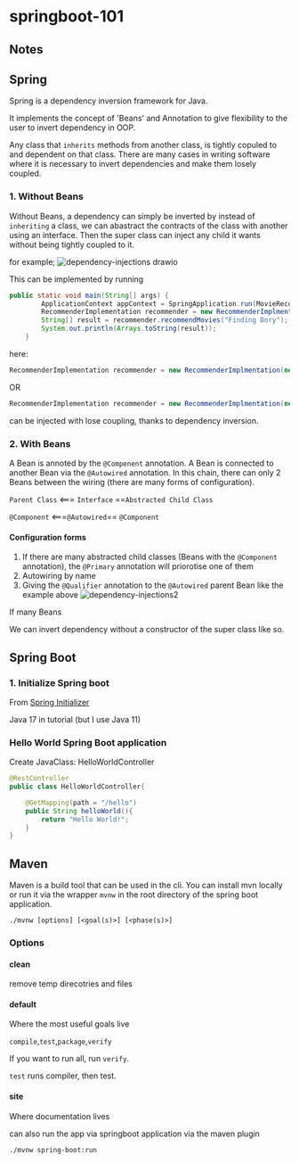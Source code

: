 # springboot-101

## Notes


## Spring

Spring is a dependency inversion framework for Java.

It implements the concept of 'Beans' and Annotation to give flexibility to the user to invert dependency in OOP.

Any class that ```inherits``` methods from another class, is tightly copuled to and dependent on that class. There are many cases in writing software where it is necessary to invert dependencies and make them losely coupled.

### 1. Without Beans

Without Beans, a dependency can simply be inverted by instead of ```inheriting``` a class, we can abastract the contracts of the class with another using an interface. Then the super class can inject any child it wants without being tightly coupled to it.

for example;
![dependency-injections drawio](https://github.com/shenuka-jayasinghe/springboot-101/assets/137282472/8566600f-1898-4f58-b861-624540b73503)

This can be implemented by running 
```java
public static void main(String[] args) {
		ApplicationContext appContext = SpringApplication.run(MovieRecommenderSystemApplication.class, args);
		RecommenderImplementation recommender = new RecommenderImplmentation(new CollaborativeFilter);
		String[] result = recommender.recommendMovies("Finding Dory");
		System.out.println(Arrays.toString(result));
	}
```

here:
```java
RecommenderImplementation recommender = new RecommenderImplmentation(new CollaborativeFilter);
```
OR
```java
RecommenderImplementation recommender = new RecommenderImplmentation(new ContentBasedFilter);
```
can be injected with lose coupling, thanks to dependency inversion.

### 2. With Beans

A Bean is annoted by the ```@Compenent``` annotation. A Bean is connected to another Bean via the ```@Autowired``` annotation. In this chain, there can only 2 Beans between the wiring (there are many forms of configuration).

```Parent Class``` <=== ```Interface``` ==```Abstracted Child Class```

```@Component``` <===```@Autowired```== ```@Component```



#### Configuration forms
1. If there are many abstracted child classes (Beans with the ```@Component``` annotation), the ```@Primary``` annotation will priorotise one of them
2. Autowiring by name
3. Giving the ```@Qualifier``` annotation to the ```@Autowired``` parent Bean like the example above
![dependency-injections2](https://github.com/shenuka-jayasinghe/springboot-101/assets/137282472/24a3dafb-7330-4dd1-ad1f-581b4be32c92)

If many Beans 



We can invert dependency without a constructor of the super class like so.

## Spring Boot



### 1. Initialize Spring boot

From [Spring Initializer](start.spring.io)

Java 17 in tutorial (but I use Java 11)

### Hello World Spring Boot application

Create JavaClass: HelloWorldController

```Java
@RestController
public class HelloWorldController{

    @GetMapping(path = "/hello")
    public String helloWorld(){
        return "Hello World!";
    }
}

```

## Maven 

Maven is a build tool that can be used in the cli. You can install mvn locally or run it via the wrapper ```mvnw``` in the root directory of the spring boot application.

```
./mvnw [options] [<goal(s)>] [<phase(s)>]
```

### Options

#### clean

remove temp direcotries and files

#### default

Where the most useful goals live

```compile```,```test```,```package```,```verify```

If you want to run all, run ```verify```.

```test``` runs compiler, then test.

#### site

Where documentation lives


can also run the app via springboot application via the maven plugin
```
./mvnw spring-boot:run
```

